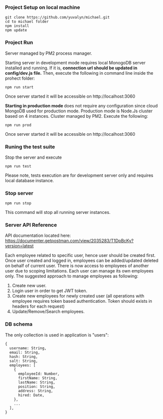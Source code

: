 ### Project Setup on local machine

```
git clone https://github.com/yuvalyn/michael.git
cd to michael folder
npm install
npm update
```

### Project Run

Server managed by PM2 process manager.

Starting server in development mode requires local MonogoDB server installed and running. If it is, <strong>connection url should be updated in config/dev.js file.</strong> Then, execute the following in command line inside the prohect folder:

```
npm run start
```

Once server started it will be accessible on http://localhost:3060

<strong>Starting in production mode </strong> does not require any configuration since cloud MongoDB used for production mode. Production mode is Node.Js cluster based on 4 instances. Cluster managed by PM2. Execute the following:

```
npm run prod
```

Once server started it will be accessible on http://localhost:3060

### Runing the test suite

Stop the server and execute

```
npm run test
```

Please note, tests execution are for development server only and requires local database instance.

### Stop server

```
npm run stop
```

This command will stop all running server instances.

### Server API Reference

API documentation located here: https://documenter.getpostman.com/view/2035283/T1DpBcKy?version=latest

Each employee related to specific user, hence user should be created first. Once user created and logged in, employees can be added/updated deleted on behalf of current user. There is now access to employees of another user due to scoping limitations. Each user can manage its own employees only. The suggested approach to manage employees as following:

1. Create new user.
2. Login user in order to get JWT token.
3. Create new employees for newly created user (all operations with employee requires token based authentication. Token should exists in headers for each request)
4. Update/Remove/Search employees.

### DB schema

The only collection is used in application is "users":

```
{
  username: String,
  email: String,
  hash: String,
  salt: String,
  employees: [
    {
      employeeId: Number,
      firstName: String,
      lastName: String,
      position: String,
      address: String,
      hired: Date,
    },
    ...
  ],
}

```
